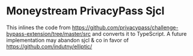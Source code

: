 # Moneystream PrivacyPass Sjcl

This inlines the code from https://github.com/privacypass/challenge-bypass-extension/tree/master/src and converts it to TypeScript.
A future implementation may abandon sjcl & co in favor of https://github.com/indutny/elliptic/

